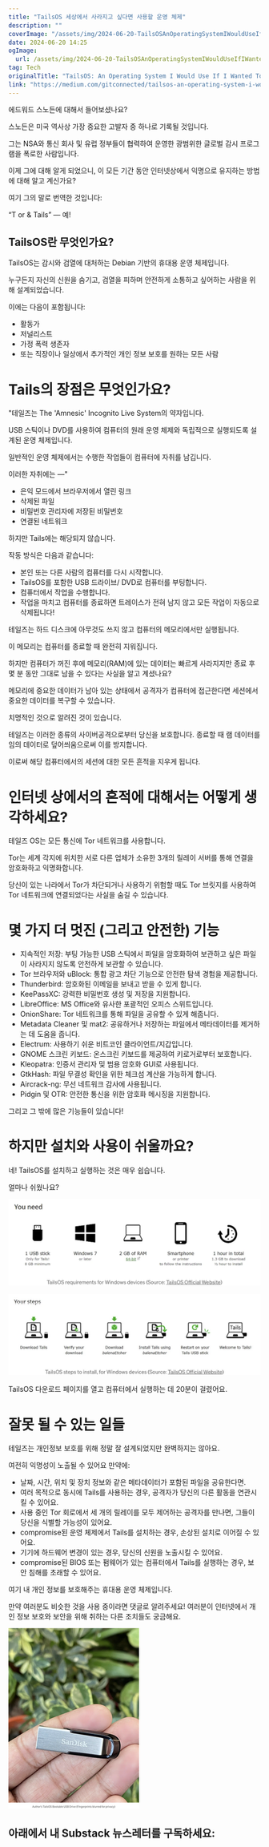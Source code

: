 ```yaml
---
title: "TailsOS 세상에서 사라지고 싶다면 사용할 운영 체제"
description: ""
coverImage: "/assets/img/2024-06-20-TailsOSAnOperatingSystemIWouldUseIfIWantedToDisappearFromTheWorld_0.png"
date: 2024-06-20 14:25
ogImage: 
  url: /assets/img/2024-06-20-TailsOSAnOperatingSystemIWouldUseIfIWantedToDisappearFromTheWorld_0.png
tag: Tech
originalTitle: "TailsOS: An Operating System I Would Use If I Wanted To Disappear From The World"
link: "https://medium.com/gitconnected/tailsos-an-operating-system-i-would-use-if-i-wanted-to-disappear-from-the-world-fe31447b9c57"
---
```



에드워드 스노든에 대해서 들어보셨나요?

스노든은 미국 역사상 가장 중요한 고발자 중 하나로 기록될 것입니다.

그는 NSA와 통신 회사 및 유럽 정부들이 협력하여 운영한 광범위한 글로벌 감시 프로그램을 폭로한 사람입니다.

이제 그에 대해 알게 되었으니, 이 모든 기간 동안 인터넷상에서 익명으로 유지하는 방법에 대해 알고 계신가요?

<div class="content-ad"></div>

여기 그의 말로 번역한 것입니다:

“T
or & Tails” — 예!

## TailsOS란 무엇인가요?

TailsOS는 감시와 검열에 대처하는 Debian 기반의 휴대용 운영 체제입니다.

<div class="content-ad"></div>

누구든지 자신의 신원을 숨기고, 검열을 피하며 안전하게 소통하고 싶어하는 사람을 위해 설계되었습니다.

이에는 다음이 포함됩니다:

- 활동가
- 저널리스트
- 가정 폭력 생존자
- 또는 직장이나 일상에서 추가적인 개인 정보 보호를 원하는 모든 사람

# Tails의 장점은 무엇인가요?

<div class="content-ad"></div>

"테일즈는 The 'Amnesic' Incognito Live System의 약자입니다.

USB 스틱이나 DVD를 사용하여 컴퓨터의 원래 운영 체제와 독립적으로 실행되도록 설계된 운영 체제입니다.

일반적인 운영 체제에서는 수행한 작업들이 컴퓨터에 자취를 남깁니다.

이러한 자취에는 —"

<div class="content-ad"></div>

- 은익 모드에서 브라우저에서 열린 링크
- 삭제된 파일
- 비밀번호 관리자에 저장된 비밀번호
- 연결된 네트워크

하지만 Tails에는 해당되지 않습니다.

작동 방식은 다음과 같습니다:

- 본인 또는 다른 사람의 컴퓨터를 다시 시작합니다.
- TailsOS를 포함한 USB 드라이브/ DVD로 컴퓨터를 부팅합니다.
- 컴퓨터에서 작업을 수행합니다.
- 작업을 마치고 컴퓨터를 종료하면 트레이스가 전혀 남지 않고 모든 작업이 자동으로 삭제됩니다!

<div class="content-ad"></div>

테일즈는 하드 디스크에 아무것도 쓰지 않고 컴퓨터의 메모리에서만 실행됩니다.

이 메모리는 컴퓨터를 종료할 때 완전히 지워집니다.

하지만 컴퓨터가 꺼진 후에 메모리(RAM)에 있는 데이터는 빠르게 사라지지만 종료 후 몇 분 동안 그대로 남을 수 있다는 사실을 알고 계셨나요?

메모리에 중요한 데이터가 남아 있는 상태에서 공격자가 컴퓨터에 접근한다면 세션에서 중요한 데이터를 복구할 수 있습니다.

<div class="content-ad"></div>

치명적인 것으로 알려진 것이 있습니다. 

테일즈는 이러한 종류의 사이버공격으로부터 당신을 보호합니다. 종료할 때 램 데이터를 임의 데이터로 덮어씌움으로써 이를 방지합니다.

이로써 해당 컴퓨터에서의 세션에 대한 모든 흔적을 지우게 됩니다.

# 인터넷 상에서의 흔적에 대해서는 어떻게 생각하세요?

<div class="content-ad"></div>

테일즈 OS는 모든 통신에 Tor 네트워크를 사용합니다.

Tor는 세계 각지에 위치한 서로 다른 업체가 소유한 3개의 릴레이 서버를 통해 연결을 암호화하고 익명화합니다.

당신이 있는 나라에서 Tor가 차단되거나 사용하기 위험할 때도 Tor 브릿지를 사용하여 Tor 네트워크에 연결되었다는 사실을 숨길 수 있습니다.

# 몇 가지 더 멋진 (그리고 안전한) 기능

<div class="content-ad"></div>

- 지속적인 저장: 부팅 가능한 USB 스틱에서 파일을 암호화하여 보관하고 싶은 파일이 사라지지 않도록 안전하게 보관할 수 있습니다.
- Tor 브라우저와 uBlock: 통합 광고 차단 기능으로 안전한 탐색 경험을 제공합니다.
- Thunderbird: 암호화된 이메일을 보내고 받을 수 있게 합니다.
- KeePassXC: 강력한 비밀번호 생성 및 저장을 지원합니다.
- LibreOffice: MS Office와 유사한 포괄적인 오피스 스위트입니다.
- OnionShare: Tor 네트워크를 통해 파일을 공유할 수 있게 해줍니다.
- Metadata Cleaner 및 mat2: 공유하거나 저장하는 파일에서 메타데이터를 제거하는 데 도움을 줍니다.
- Electrum: 사용하기 쉬운 비트코인 클라이언트/지갑입니다.
- GNOME 스크린 키보드: 온스크린 키보드를 제공하여 키로거로부터 보호합니다.
- Kleopatra: 인증서 관리자 및 범용 암호화 GUI로 사용됩니다.
- GtkHash: 파일 무결성 확인을 위한 체크섬 계산을 가능하게 합니다.
- Aircrack-ng: 무선 네트워크 감사에 사용됩니다.
- Pidgin 및 OTR: 안전한 통신을 위한 암호화 메시징을 지원합니다.

그리고 그 밖에 많은 기능들이 있습니다!

# 하지만 설치와 사용이 쉬울까요?

네! TailsOS를 설치하고 실행하는 것은 매우 쉽습니다.

<div class="content-ad"></div>

얼마나 쉬웠나요?

![image 0](/assets/img/2024-06-20-TailsOSAnOperatingSystemIWouldUseIfIWantedToDisappearFromTheWorld_0.png)

![image 1](/assets/img/2024-06-20-TailsOSAnOperatingSystemIWouldUseIfIWantedToDisappearFromTheWorld_1.png)

TailsOS 다운로드 페이지를 열고 컴퓨터에서 실행하는 데 20분이 걸렸어요.

<div class="content-ad"></div>

# 잘못 될 수 있는 일들

테일즈는 개인정보 보호를 위해 정말 잘 설계되었지만 완벽하지는 않아요.

여전히 익명성이 노출될 수 있어요 만약에:

- 날짜, 시간, 위치 및 장치 정보와 같은 메타데이터가 포함된 파일을 공유한다면.
- 여러 목적으로 동시에 Tails를 사용하는 경우, 공격자가 당신의 다른 활동을 연관시킬 수 있어요.
- 사용 중인 Tor 회로에서 세 개의 릴레이를 모두 제어하는 공격자를 만나면, 그들이 당신을 식별할 가능성이 있어요.
- compromise된 운영 체제에서 Tails를 설치하는 경우, 손상된 설치로 이어질 수 있어요.
- 기기에 하드웨어 변경이 있는 경우, 당신의 신원을 노출시킬 수 있어요.
- compromise된 BIOS 또는 펌웨어가 있는 컴퓨터에서 Tails를 실행하는 경우, 보안 침해를 초래할 수 있어요.

<div class="content-ad"></div>

여기 내 개인 정보를 보호해주는 휴대용 운영 체제입니다.

만약 여러분도 비슷한 것을 사용 중이라면 댓글로 알려주세요! 여러분이 인터넷에서 개인 정보 보호와 보안을 위해 취하는 다른 조치들도 궁금해요.

![TailsOS](/assets/img/2024-06-20-TailsOSAnOperatingSystemIWouldUseIfIWantedToDisappearFromTheWorld_2.png)

## 아래에서 내 Substack 뉴스레터를 구독하세요: